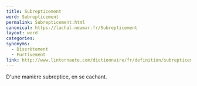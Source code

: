 ```yaml
---
title: Subrepticement
word: Subrepticement
permalink: Subrepticement.html
canonical: https://lachal.neamar.fr/Subrepticement
layout: word
categories:
synonyms:
  - Discrètement
  - Furtivement
link: http://www.linternaute.com/dictionnaire/fr/definition/subrepticement/
---
```


D'une manière subreptice, en se cachant.

